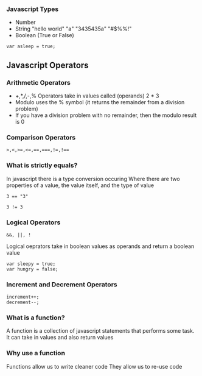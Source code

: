 ### Javascript Types

* Number
* String "hello world" "a" "3435435a" "#$%%!"
* Boolean (True or False)

```
var asleep = true;
```

## Javascript Operators

### Arithmetic Operators
  * +,*,/,-,%
  Operators take in values called (operands)
  2 * 3
  * Modulo uses the % symbol (it returns the remainder from a division problem)
  * If you have a division problem with no remainder, then the modulo result is 0

### Comparison Operators

```
>,<,>=,<=,==,===,!=,!==
```
### What is strictly equals?
In javascript there is a type conversion occuring
Where there are two properties of a value, the value itself, and the type of value

```
3 == "3"
```

```
3 != 3
```
### Logical Operators
```
&&, ||, !
```
Logical oeprators take in boolean values as operands and return a boolean value

```
var sleepy = true;
var hungry = false;
```

### Increment and Decrement Operators
```
increment++;
decrement--;
```

### What is a function?
A function is a collection of javascript statements
that performs some task. It can take in values and also
return values

### Why use a function
Functions allow us to write cleaner code
They allow us to re-use code